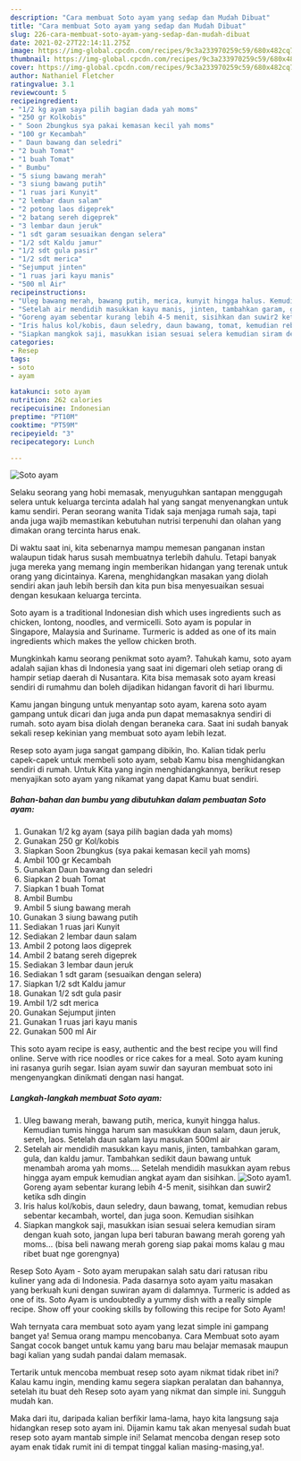 ```yaml
---
description: "Cara membuat Soto ayam yang sedap dan Mudah Dibuat"
title: "Cara membuat Soto ayam yang sedap dan Mudah Dibuat"
slug: 226-cara-membuat-soto-ayam-yang-sedap-dan-mudah-dibuat
date: 2021-02-27T22:14:11.275Z
image: https://img-global.cpcdn.com/recipes/9c3a233970259c59/680x482cq70/soto-ayam-foto-resep-utama.jpg
thumbnail: https://img-global.cpcdn.com/recipes/9c3a233970259c59/680x482cq70/soto-ayam-foto-resep-utama.jpg
cover: https://img-global.cpcdn.com/recipes/9c3a233970259c59/680x482cq70/soto-ayam-foto-resep-utama.jpg
author: Nathaniel Fletcher
ratingvalue: 3.1
reviewcount: 5
recipeingredient:
- "1/2 kg ayam saya pilih bagian dada yah moms"
- "250 gr Kolkobis"
- " Soon 2bungkus sya pakai kemasan kecil yah moms"
- "100 gr Kecambah"
- " Daun bawang dan seledri"
- "2 buah Tomat"
- "1 buah Tomat"
- " Bumbu"
- "5 siung bawang merah"
- "3 siung bawang putih"
- "1 ruas jari Kunyit"
- "2 lembar daun salam"
- "2 potong laos digeprek"
- "2 batang sereh digeprek"
- "3 lembar daun jeruk"
- "1 sdt garam sesuaikan dengan selera"
- "1/2 sdt Kaldu jamur"
- "1/2 sdt gula pasir"
- "1/2 sdt merica"
- "Sejumput jinten"
- "1 ruas jari kayu manis"
- "500 ml Air"
recipeinstructions:
- "Uleg bawang merah, bawang putih, merica, kunyit hingga halus. Kemudian tumis hingga harum san masukkan daun salam, daun jeruk, sereh, laos. Setelah daun salam layu masukan 500ml air"
- "Setelah air mendidih masukkan kayu manis, jinten, tambahkan garam, gula, dan kaldu jamur. Tambahkan sedikit daun bawang untuk menambah aroma yah moms.... Setelah mendidih masukkan ayam rebus hingga ayam empuk kemudian angkat ayam dan sisihkan."
- "Goreng ayam sebentar kurang lebih 4-5 menit, sisihkan dan suwir2 ketika sdh dingin"
- "Iris halus kol/kobis, daun seledry, daun bawang, tomat, kemudian rebus sebentar kecambah, wortel, dan juga soon. Kemudian sisihkan"
- "Siapkan mangkok saji, masukkan isian sesuai selera kemudian siram dengan kuah soto, jangan lupa beri taburan bawang merah goreng yah moms... (bisa beli nawang merah goreng siap pakai moms kalau g mau ribet buat nge gorengnya)"
categories:
- Resep
tags:
- soto
- ayam

katakunci: soto ayam 
nutrition: 262 calories
recipecuisine: Indonesian
preptime: "PT10M"
cooktime: "PT59M"
recipeyield: "3"
recipecategory: Lunch

---
```



![Soto ayam](https://img-global.cpcdn.com/recipes/9c3a233970259c59/680x482cq70/soto-ayam-foto-resep-utama.jpg)

Selaku seorang yang hobi memasak, menyuguhkan santapan menggugah selera untuk keluarga tercinta adalah hal yang sangat menyenangkan untuk kamu sendiri. Peran seorang  wanita Tidak saja menjaga rumah saja, tapi anda juga wajib memastikan kebutuhan nutrisi terpenuhi dan olahan yang dimakan orang tercinta harus enak.

Di waktu  saat ini, kita sebenarnya mampu memesan panganan instan walaupun tidak harus susah membuatnya terlebih dahulu. Tetapi banyak juga mereka yang memang ingin memberikan hidangan yang terenak untuk orang yang dicintainya. Karena, menghidangkan masakan yang diolah sendiri akan jauh lebih bersih dan kita pun bisa menyesuaikan sesuai dengan kesukaan keluarga tercinta. 

Soto ayam is a traditional Indonesian dish which uses ingredients such as chicken, lontong, noodles, and vermicelli. Soto ayam is popular in Singapore, Malaysia and Suriname. Turmeric is added as one of its main ingredients which makes the yellow chicken broth.

Mungkinkah kamu seorang penikmat soto ayam?. Tahukah kamu, soto ayam adalah sajian khas di Indonesia yang saat ini digemari oleh setiap orang di hampir setiap daerah di Nusantara. Kita bisa memasak soto ayam kreasi sendiri di rumahmu dan boleh dijadikan hidangan favorit di hari liburmu.

Kamu jangan bingung untuk menyantap soto ayam, karena soto ayam gampang untuk dicari dan juga anda pun dapat memasaknya sendiri di rumah. soto ayam bisa diolah dengan beraneka cara. Saat ini sudah banyak sekali resep kekinian yang membuat soto ayam lebih lezat.

Resep soto ayam juga sangat gampang dibikin, lho. Kalian tidak perlu capek-capek untuk membeli soto ayam, sebab Kamu bisa menghidangkan sendiri di rumah. Untuk Kita yang ingin menghidangkannya, berikut resep menyajikan soto ayam yang nikamat yang dapat Kamu buat sendiri.

<!--inarticleads1-->

##### Bahan-bahan dan bumbu yang dibutuhkan dalam pembuatan Soto ayam:

1. Gunakan 1/2 kg ayam (saya pilih bagian dada yah moms)
1. Gunakan 250 gr Kol/kobis
1. Siapkan  Soon 2bungkus (sya pakai kemasan kecil yah moms)
1. Ambil 100 gr Kecambah
1. Gunakan  Daun bawang dan seledri
1. Siapkan 2 buah Tomat
1. Siapkan 1 buah Tomat
1. Ambil  Bumbu
1. Ambil 5 siung bawang merah
1. Gunakan 3 siung bawang putih
1. Sediakan 1 ruas jari Kunyit
1. Sediakan 2 lembar daun salam
1. Ambil 2 potong laos digeprek
1. Ambil 2 batang sereh digeprek
1. Sediakan 3 lembar daun jeruk
1. Sediakan 1 sdt garam (sesuaikan dengan selera)
1. Siapkan 1/2 sdt Kaldu jamur
1. Gunakan 1/2 sdt gula pasir
1. Ambil 1/2 sdt merica
1. Gunakan Sejumput jinten
1. Gunakan 1 ruas jari kayu manis
1. Gunakan 500 ml Air


This soto ayam recipe is easy, authentic and the best recipe you will find online. Serve with rice noodles or rice cakes for a meal. Soto ayam kuning ini rasanya gurih segar. Isian ayam suwir dan sayuran membuat soto ini mengenyangkan dinikmati dengan nasi hangat. 

<!--inarticleads2-->

##### Langkah-langkah membuat Soto ayam:

1. Uleg bawang merah, bawang putih, merica, kunyit hingga halus. Kemudian tumis hingga harum san masukkan daun salam, daun jeruk, sereh, laos. Setelah daun salam layu masukan 500ml air
1. Setelah air mendidih masukkan kayu manis, jinten, tambahkan garam, gula, dan kaldu jamur. Tambahkan sedikit daun bawang untuk menambah aroma yah moms.... Setelah mendidih masukkan ayam rebus hingga ayam empuk kemudian angkat ayam dan sisihkan.
<img src="//assets-global.cpcdn.com/assets/icons/button_play-2c75c40dde080a61004c1f40b05d8f140eaff45d7e9e6481dc71c63d2e7c4909.png" alt="Soto ayam">1. Goreng ayam sebentar kurang lebih 4-5 menit, sisihkan dan suwir2 ketika sdh dingin
1. Iris halus kol/kobis, daun seledry, daun bawang, tomat, kemudian rebus sebentar kecambah, wortel, dan juga soon. Kemudian sisihkan
1. Siapkan mangkok saji, masukkan isian sesuai selera kemudian siram dengan kuah soto, jangan lupa beri taburan bawang merah goreng yah moms... (bisa beli nawang merah goreng siap pakai moms kalau g mau ribet buat nge gorengnya)


Resep Soto Ayam - Soto ayam merupakan salah satu dari ratusan ribu kuliner yang ada di Indonesia. Pada dasarnya soto ayam yaitu masakan yang berkuah kuni dengan suwiran ayam di dalamnya. Turmeric is added as one of its. Soto Ayam is undoubtedly a yummy dish with a really simple recipe. Show off your cooking skills by following this recipe for Soto Ayam! 

Wah ternyata cara membuat soto ayam yang lezat simple ini gampang banget ya! Semua orang mampu mencobanya. Cara Membuat soto ayam Sangat cocok banget untuk kamu yang baru mau belajar memasak maupun bagi kalian yang sudah pandai dalam memasak.

Tertarik untuk mencoba membuat resep soto ayam nikmat tidak ribet ini? Kalau kamu ingin, mending kamu segera siapkan peralatan dan bahannya, setelah itu buat deh Resep soto ayam yang nikmat dan simple ini. Sungguh mudah kan. 

Maka dari itu, daripada kalian berfikir lama-lama, hayo kita langsung saja hidangkan resep soto ayam ini. Dijamin kamu tak akan menyesal sudah buat resep soto ayam mantab simple ini! Selamat mencoba dengan resep soto ayam enak tidak rumit ini di tempat tinggal kalian masing-masing,ya!.

